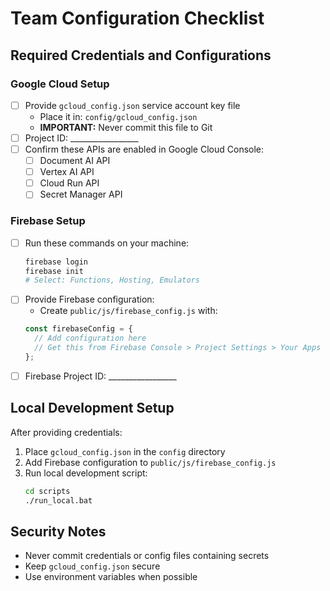 # Team Configuration Checklist

## Required Credentials and Configurations

### Google Cloud Setup
- [ ] Provide `gcloud_config.json` service account key file
  - Place it in: `config/gcloud_config.json`
  - **IMPORTANT:** Never commit this file to Git
- [ ] Project ID: _________________
- [ ] Confirm these APIs are enabled in Google Cloud Console:
  - [ ] Document AI API
  - [ ] Vertex AI API
  - [ ] Cloud Run API
  - [ ] Secret Manager API

### Firebase Setup
- [ ] Run these commands on your machine:
  ```bash
  firebase login
  firebase init
  # Select: Functions, Hosting, Emulators
  ```
- [ ] Provide Firebase configuration:
  - Create `public/js/firebase_config.js` with:
  ```javascript
  const firebaseConfig = {
    // Add configuration here
    // Get this from Firebase Console > Project Settings > Your Apps
  };
  ```
- [ ] Firebase Project ID: _________________

## Local Development Setup
After providing credentials:
1. Place `gcloud_config.json` in the `config` directory
2. Add Firebase configuration to `public/js/firebase_config.js`
3. Run local development script:
   ```bash
   cd scripts
   ./run_local.bat
   ```

## Security Notes
- Never commit credentials or config files containing secrets
- Keep `gcloud_config.json` secure
- Use environment variables when possible